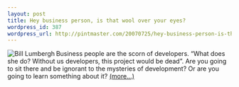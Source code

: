 ```yaml
--- 
layout: post
title: Hey business person, is that wool over your eyes?
wordpress_id: 387
wordpress_url: http://pintmaster.com/20070725/hey-business-person-is-that-wool-over-your-eyes/
---
```

<p><img ALIGN="left" SRC="http://topstartup.com/wp-content/uploads/2007/07/lumbergh1.thumbnail.jpg" ALT="Bill Lumbergh" /> Business people are the scorn of developers. &ldquo;What does she do? Without us developers, this project would be dead&rdquo;. Are you going to sit there and be ignorant to the mysteries of development? Or are you going to learn something about it? <a href="http://topstartup.com/2007/07/25/hey-business-person-is-that-wool-over-your-eyes/#more-160">(more&hellip;)</a></p>
